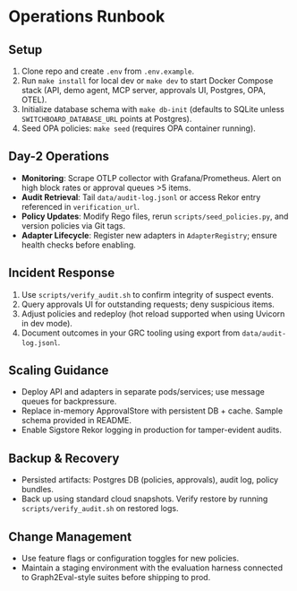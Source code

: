 # Operations Runbook

## Setup
1. Clone repo and create `.env` from `.env.example`.
2. Run `make install` for local dev or `make dev` to start Docker Compose stack (API, demo agent, MCP server, approvals UI, Postgres, OPA, OTEL).
3. Initialize database schema with `make db-init` (defaults to SQLite unless `SWITCHBOARD_DATABASE_URL` points at Postgres).
4. Seed OPA policies: `make seed` (requires OPA container running).

## Day-2 Operations
- **Monitoring**: Scrape OTLP collector with Grafana/Prometheus. Alert on high block rates or approval queues >5 items.
- **Audit Retrieval**: Tail `data/audit-log.jsonl` or access Rekor entry referenced in `verification_url`.
- **Policy Updates**: Modify Rego files, rerun `scripts/seed_policies.py`, and version policies via Git tags.
- **Adapter Lifecycle**: Register new adapters in `AdapterRegistry`; ensure health checks before enabling.

## Incident Response
1. Use `scripts/verify_audit.sh` to confirm integrity of suspect events.
2. Query approvals UI for outstanding requests; deny suspicious items.
3. Adjust policies and redeploy (hot reload supported when using Uvicorn in dev mode).
4. Document outcomes in your GRC tooling using export from `data/audit-log.jsonl`.

## Scaling Guidance
- Deploy API and adapters in separate pods/services; use message queues for backpressure.
- Replace in-memory ApprovalStore with persistent DB + cache. Sample schema provided in README.
- Enable Sigstore Rekor logging in production for tamper-evident audits.

## Backup & Recovery
- Persisted artifacts: Postgres DB (policies, approvals), audit log, policy bundles.
- Back up using standard cloud snapshots. Verify restore by running `scripts/verify_audit.sh` on restored logs.

## Change Management
- Use feature flags or configuration toggles for new policies.
- Maintain a staging environment with the evaluation harness connected to Graph2Eval-style suites before shipping to prod.

